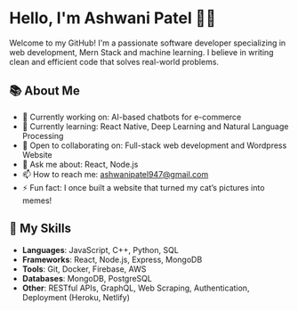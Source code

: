 # Hello, I'm Ashwani Patel 👩‍💻
Welcome to my GitHub! I'm a passionate software developer specializing in web development, Mern Stack and machine learning. I believe in writing clean and efficient code that solves real-world problems.

## 📚 About Me
- 🔭 Currently working on: AI-based chatbots for e-commerce
- 🌱 Currently learning: React Native, Deep Learning and Natural Language Processing
- 👯 Open to collaborating on: Full-stack web development and Wordpress Website
- 💬 Ask me about: React, Node.js
- 📫 How to reach me: [ashwanipatel947@gmail.com](mailto:ashwanipatel947@gmail.com)
- ⚡ Fun fact: I once built a website that turned my cat’s pictures into memes!
  
## 🚀 My Skills

- **Languages**: JavaScript, C++, Python, SQL
- **Frameworks**: React, Node.js, Express, MongoDB
- **Tools**: Git, Docker, Firebase, AWS
- **Databases**: MongoDB, PostgreSQL
- **Other**: RESTful APIs, GraphQL, Web Scraping, Authentication, Deployment (Heroku, Netlify)



<!--
**ashwani746/ashwani746** is a ✨ _special_ ✨ repository because its `README.md` (this file) appears on your GitHub profile.

Here are some ideas to get you started:

- 🔭 I’m currently working on ...
- 🌱 I’m currently learning ...
- 👯 I’m looking to collaborate on ...
- 🤔 I’m looking for help with ...
- 💬 Ask me about ...
- 📫 How to reach me: ...
- 😄 Pronouns: ...
- ⚡ Fun fact: ...
-->

